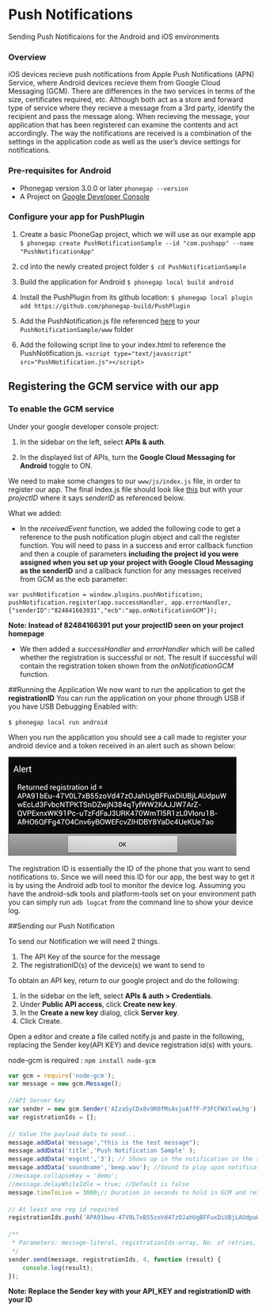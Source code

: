 Push Notifications
========================

Sending Push Notificaions for the Android and iOS environments

### Overview

iOS devices recieve push notifications from Apple Push Notifications (APN) 
Service, where Android devices recieve them from Google Cloud Messaging (GCM). 
There are differences in the two services in terms of the size, certificates 
required, etc. Although both act as a store and forward type of service where they 
recieve a message from a 3rd party, identify the recipient and pass the message 
along. When recieving the message, your application that has been registered 
can examine the contents and act accordingly. The way the notifications are received 
is a combination of the settings in the application code as well as the user’s 
device settings for notifications.

### Pre-requisites for Android
- Phonegap version 3.0.0 or later `phonegap --version`
- A Project on [Google Developer Console](https://console.developers.google.com/)

### Configure your app for PushPlugin 
1. Create a basic PhoneGap project, which we will use as our example app
   `$ phonegap create PushNotificationSample --id "com.pushapp" --name "PushNotificationApp"`

2. cd into the newly created project folder
   `$ cd PushNotificationSample`

3. Build the application for Android
   `$ phonegap local build android`

4. Install the PushPlugin from its github location:
   `$ phonegap local plugin add https://github.com/phonegap-build/PushPlugin`

5. Add the PushNotification.js file referenced 
[here](https://github.com/freesurface/mom/blob/master/planning/js/PushNotification.js) to your `PushNotificationSample/www` folder

6. Add the following script line to your index.html to reference the PushNotification.js.
   `<script type="text/javascript" src="PushNotification.js"></script>`

## Registering the GCM service with our app
### To enable the GCM service
Under your google developer console project:

1. In the sidebar on the left, select **APIs & auth**.

2. In the displayed list of APIs, turn the **Google Cloud Messaging for Android** toggle to ON.

We need to make some changes to our `www/js/index.js` file, in order to register our app.
The final index.js file should look like [this](https://github.com/freesurface/mom/blob/master/planning/js/index.js)
but with your *projectID* where it says *senderID* as referenced below.

What we added:

- In the *receivedEvent* function, we added the following code to get a reference to
the push notification plugin object and call the register function. You will
need to pass in a success and error callback function and then a couple of parameters 
**including the project id you were assigned when you set up your project with Google Cloud Messaging 
as the senderID** and a callback function for any messages received from GCM as the ecb parameter:

```
var pushNotification = window.plugins.pushNotification;
pushNotification.register(app.successHandler, app.errorHandler,{"senderID":"824841663931","ecb":"app.onNotificationGCM"});
```

**Note: Instead of 82484166391 put your projectID seen on your project homepage**

- We then added a *successHandler* and *errorHandler* which will be called whether the registration is successful or not.
The result if successful will contain the registration token shown from the *onNotificationGCM* function. 

##Running the Application
We now want to run the application to get the **registrationID**
You can run the application on your phone through USB if you have USB Debugging Enabled with:

   `$ phonegap local run android`

When you run the application you should see a call made to register your 
android device and a token received in an alert such as shown below:

![](https://github.com/freesurface/mom/blob/master/planning/img/android-notify-reg.png?raw=true)

The registration ID is essentially the ID of the phone that you want to send notifications
to. Since we will need this ID for our app, the best way to get it is by using the Android adb tool to
monitor the device log. Assuming you have the android-sdk tools and platform-tools set on your 
environment path you can simply run `adb logcat` from the command line to show your device log.

##Sending our Push Notification

To send our Notification we will need 2 things.
1. The API Key of the source for the message
2. The registrationID(s) of the device(s) we want to send to

To obtain an API key, return to our google project and do the following:

1. In the sidebar on the left, select **APIs & auth > Credentials**.
2. Under **Public API access**, click **Create new key**.
3. In the **Create a new key** dialog, click **Server key**.
4. Click Create.


Open a editor and create a file called notify.js and paste in the following, replacing the Sender key(API KEY)
and device registration id(s) with yours.

node-gcm is required : `npm install node-gcm`

```javascript
var gcm = require('node-gcm');
var message = new gcm.Message();
 
//API Server Key
var sender = new gcm.Sender('AIzaSyCDx8v9R0fMsAsjoAffF-P3FCFWXlvwLhg');
var registrationIds = [];
 
// Value the payload data to send...
message.addData('message',"this is the test message");
message.addData('title','Push Notification Sample' );
message.addData('msgcnt','3'); // Shows up in the notification in the status bar
message.addData('soundname','beep.wav'); //Sound to play upon notification receipt - put in the www folder in app
//message.collapseKey = 'demo';
//message.delayWhileIdle = true; //Default is false
message.timeToLive = 3000;// Duration in seconds to hold in GCM and retry before timing out. Default 4 weeks (2,419,200 seconds) if not specified.
 
// At least one reg id required
registrationIds.push('APA91bwu-47V0L7xB55zoVd47zOJahUgBFFuxDiUBjLAUdpuWwEcLd3FvbcNTPKTSnDZwjN384qTyfWW2KAJJW7ArZ-QVPExnxWK91Pc-uTzFdFaJ3URK470WmTl5R1zL0Vloru1B-AfHO6QFFg47O4Cnv6yBOWEFcvZlHDBY8YaDc4UeKUe7ao');
 
/**
 * Parameters: message-literal, registrationIds-array, No. of retries, callback-function
 */
sender.send(message, registrationIds, 4, function (result) {
    console.log(result);
});
```

**Note: Replace the Sender key with your API_KEY and registrationID with your ID**
